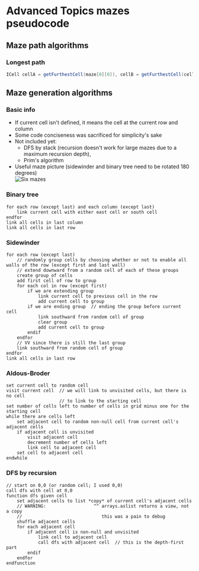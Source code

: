 # Advanced Topics mazes pseudocode

## Maze path algorithms

### Longest path
```java
ICell cellA = getFurthestCell(maze[0][0]), cellB = getFurthestCell(cellA);
```

## Maze generation algorithms

### Basic info
- If current cell isn't defined, it means the cell at the current row and column
- Some code conciseness was sacrificed for simplicity's sake
- Not included yet:
  - DFS by stack (recursion doesn't work for large mazes due to a maximum recursion depth),
  - Prim's algorithm
- Useful maze picture (sidewinder and binary tree need to be rotated 180 degrees)\
  ![Six mazes](https://kamiakhs.github.io/kamiak.org/mazes.png)

### Binary tree
```
for each row (except last) and each column (except last)
	link current cell with either east cell or south cell
endfor
link all cells in last column
link all cells in last row
```

### Sidewinder
```
for each row (except last)
	// randomly group cells by choosing whether or not to enable all walls of the row (except first and last wall)
	// extend downward from a random cell of each of these groups
	create group of cells
	add first cell of row to group
	for each col in row (except first)
		if we are extending group
			link current cell to previous cell in the row
			add current cell to group
		if we are ending group  // ending the group before current cell
			link southward from random cell of group
			clear group
			add current cell to group
		endif
	endfor
	// VV since there is still the last group
	link southward from random cell of group
endfor
link all cells in last row
```

### Aldous-Broder
```
set current cell to random cell
visit current cell  // we will link to unvisited cells, but there is no cell
                    // to link to the starting cell
set number of cells left to number of cells in grid minus one for the starting cell
while there are cells left
	set adjacent cell to random non-null cell from current cell's adjacent cells
	if adjacent cell is unvisited
		visit adjacent cell
		decrement number of cells left
		link cell to adjacent cell
	set cell to adjacent cell
endwhile
```

### DFS by recursion
```
// start on 0,0 (or random cell; I used 0,0)
call dfs with cell at 0,0
function dfs given cell
	set adjacent cells to list *copy* of current cell's adjacent cells
	// WARNING:                  ^^ arrays.aslist returns a view, not a copy
	//                              this was a pain to debug
	shuffle adjacent cells
	for each adjacent cell
		if adjacent cell is non-null and unvisited
			link cell to adjacent cell
			call dfs with adjacent cell  // this is the depth-first part
		endif
	endfor
endfunction
```
